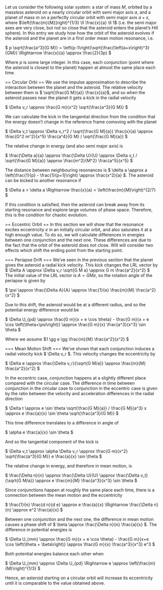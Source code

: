 Let us consider the following solar system: a star of mass $M$, orbited by a massless asteroid on a nearly circular orbit with semi major axis $a$, and a planet of mass $m$ on a perfectly circular orbit with semi major axis $a+x$, where $\left(\frac{m}{M}]right)^{1/3} \ll \frac{x}{a} \ll 1$ (i.e. the semi major axes are very close, but not so close that the asteroid enters the planet’s Hill sphere). In this entry we study how how the orbit of the asteroid evolves if the asteroid and the planet are in a first order mean motion resonance, i.e.

$ p \sqrt{\frac{a^3}{G M}} = \left(p-1\right)\sqrt{\frac{\left(a+x\right)^3}{GM}} \Rightarrow \frac{x}{a} \approx \frac{2}{3p} $

Where $p$ is some large integer. In this case, each conjunction (point where the asteroid is closest to the planet) happen at almost the same place each time.

== Circular Orbi ==
We use the impulse approximation to describe the interaction between the planet and the asteroid. The relative velocity between them is $ \sqrt{\frac{G M}{a}} \frac{x}{a}$, and so when the asteroid passes near the planet it gets a kick in the radial velocity

$ \Delta v_r \approx \frac{G m}{x^2} \sqrt{\frac{a^3}{G M}} $

We can calculate the kick in the tangential direction from the condition that the energy doesn’t change in the reference frame comoving with the planet

$ \Delta v_t \approx \Delta v_r^2 / \sqrt{\frac{G M}{a}} \frac{x}{a} \approx \frac{G^2 m^2}{x^5} \frac{a^4}{G M} / \sqrt{\frac{G M}{a}} $

The relative change in energy (and also semi major axis) is

$ \frac{\Delta a}{a} \approx \frac{\Delta U}{U} \approx \Delta v_t / \sqrt{\frac{G M}{a}} \approx \frac{m^2}{M^2} \frac{a^5}{x^5} $

The distance between neighbouring resonances is $ \delta a \approx a \left(\frac{1}{p} - \frac{1}{p+1}\right) \approx \frac{x^2}{a} $. The asteroid can be kicked to another resonance if

$ \Delta a > \delta a \Rightarrow \frac{x}{a} < \left(\frac{m}{M}\right)^{2/7} $

If this condition is satisfied, then the asteroid can break away from its starting resonance and explore large volumes of phase space. Therefore, this is the condition for chaotic evolution.

== Eccentric Orbit ==
In this section we will show that the resonance excites eccentricity $e$ in an initially circular orbit, and also saturates it at a high enough value. To do so, we will calculate differences in energies between one conjunction and the next one. These differences are due to the fact that the orbit of the asteroid does not close. Will will consider two effects which shift the ending point from the starting point.

=== Periapse Drift ===
We’ve seen in the previous section that the planet gives the asteroid a radial kick velocity. This kick changes the LRL vector by
$ \Delta A \approx \Delta v_r \sqrt{G M a} \approx G m \frac{a^2}{x^2} $
The initial value of the LRL vector is $A=GMe$, so the rotation angle of the periapse is given by

$ \psi \approx \frac{\Delta A}{A} \approx \frac{1}{e} \frac{m}{M} \frac{a^2}{x^2} $

Due to this drift, the asteroid would be at a different radius, and so the potential energy difference would be

$ \Delta U_{pd} \approx \frac{G m}{x + e \cos \theta} - \frac{G m}{x + e \cos \left(\theta+\psi\right)} \approx \frac{G m}{x} \frac{a^3}{x^3} \sin \theta $

Where we assume $1 \gg e \gg \frac{m}{M} \frac{a^2}{x^2} $

=== Mean Motion Shift ===
We’ve shown that each conjunction induces a radial velocity kick $ \Delta v_r $. This velocity changes the eccentricity by

$ \Delta e \approx \frac{\Delta v_r}{\sqrt{G M/a}} \approx \frac{m}{M} \frac{a^2}{x^2} $

In the eccentric case, conjunction happens at a slightly different place compared with the circular case. The difference in time between conjunction in the circular case to conjunction in the eccentric case is given by the ratio between the velocity and acceleration differences in the radial direction

$ \Delta t \approx e \sin \theta \sqrt{\frac{G M}{a}} / \frac{G M}{a^3} x \approx e \frac{a}{x} \sin \theta \sqrt{\frac{a^3}{G M}} $

This time difference translates to a difference in angle of

$ \alpha e \frac{a}{x} \sin \theta $

And so the tangential component of the kick is

$ \Delta v_t \approx \alpha \Delta v_r \approx \frac{G m}{x^2} \sqrt{\frac{a^3}{G M}} e \frac{a}{x} \sin \theta $

The relative change in energy, and therefore in mean motion, is

$ \frac{\Delta n}{n} \approx \frac{\Delta U}{U} \approx \frac{\Delta v_t}{\sqrt{G M/a}} \approx e \frac{m}{M} \frac{a^3}{x^3} \sin \theta $

Since conjunctions happen at roughly the same place each time, there is a connection between the mean motion and the eccentricity

$ \frac{1}{n} \frac{d n}{d e} \approx e \frac{a}{x} \Rightarrow \frac{\Delta n}{n} \approx e^2 \frac{a}{x} $

Between one conjunction and the next one, the difference in mean motion causes a phase shift of $ \beta \approx \frac{\Delta n}{n} \frac{a}{x} $. The difference in potential energies is

$ \Delta U_{mm} \approx \frac{G m}{x + e \cos \theta} - \frac{G m}{x+e \cos \left(\theta + \beta\right)} \approx \frac{G m}{x} \frac{a^3}{x^3} e^3 $

Both potential energies balance each other when

$ \Delta U_{mm} \approx \Delta U_{pd} \Rightarrow e \approx \left(\frac{m}{M}\right)^{1/3} $

Hence, an asteroid starting on a circular orbit will increase its eccentricity until it is comparable to the value obtained above.